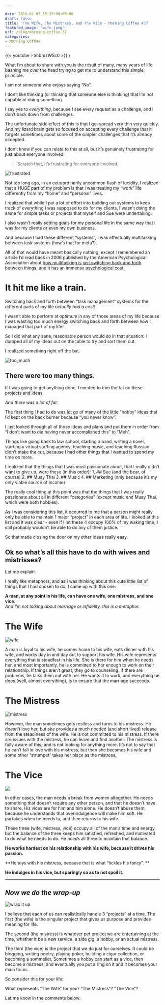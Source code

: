 ```yaml
---

date: 2019-01-07 15:15:00+00:00
draft: false
title: 'The Wife, The Mistress, and The Vice - Morning Coffee #37'
featured_image: 'wife.jpeg'
url: /blog/morning-coffee-37
categories:
- Morning Coffee
---
```


{{< youtube i-tmbmzWSc0 >}} \

What I’m about to share with you is the result of many, many years of life bashing me over the head trying to get me to understand this simple principle.

I am not someone who enjoys saying “No”.

I don’t like thinking (or thinking that someone else is thinking) that I’m not capable of doing something.

I say yes to _everything_, because I see every request as a challenge, and I don’t back down from challenges.

The unfortunate side effect of this is that I get spread very thin very quickly. And my lizard brain gets so focused on accepting every challenge that it forgets sometimes about some of the simpler challenges that it’s already accepted.

I don’t know if you can relate to this at all, but it’s genuinely frustrating for just about everyone involved.
    
>Scratch that, it’s frustrating for everyone involved.

   ![frustrated](https://media.giphy.com/media/54PaD9dWT0go/giphy.gif)

Not too long ago, in an extraordinarily uncommon flash of lucidity, I realized that a HUGE part of my problem is that I was treating my “work” life differently from my “home” and “personal” lives.

I realized that while I put a lot of effort into building out systems to keep track of everything I was supposed to do for my clients, I wasn’t doing the same for simple tasks or projects that myself and Sue were undertaking.

I also wasn’t really setting goals for my personal life in the same way that I was for my clients or even my own business.

And because I had these different “systems”, I was effectually multitasking between task systems (how’s that for meta?).

All of that would have meant basically nothing, except I remembered an article I’d read back in 2006 published by the American Psychological Association about [how multitasking is just switching back and forth between things, and it has an immense psychological cost.](https://www.apa.org/research/action/multitask.aspx)

# **It hit me like a train.**

Switching back and forth between “task management” systems for the different parts of my life _actually had a cost!_

I wasn’t able to perform at optimum in any of those areas of my life because I was wasting too much energy switching back and forth between how I managed that part of my life!

So I did what any sane, reasonable person would do in that situation: I dumped all of my ideas out on the table to try and sort them out.

I realized something right off the bat.


   ![too_much](https://media.giphy.com/media/26BGxRCoa34swjbH2/giphy.gif)


## **There were too many things.**

If I was going to get anything done, I needed to trim the fat on these projects and ideas.

_And there was a lot of fat._

The first thing I had to do was let go of many of the little “hobby” ideas that I’d kept on the back burner because “you never know”.

I just looked through all of those ideas and plans and put them in order from “I don’t want to die having never accomplished this” to “Meh”.

Things like going back to law school, starting a band, writing a novel, starting a virtual staffing agency, teaching music, and teaching Russian didn’t make the cut, because I had other things that I wanted to spend my time on more.

I realized that the things that I was most passionate about, that I really didn’t want to give up, were these (in this order):  1. ## Sue (and the bear, of course)  2. ## Muay Thai  3. ## Music  4. ## Marketing (only because it’s my only viable source of income)

The really cool thing at this point was that the things that I was really passionate about all in different “categories” (except music and Muay Thai, which were both hobbies).

As I was considering this list, it occurred to me that a person might really only be able to maintain 1 major “project” in each area of life. I looked at this list and it was clear - even if I let these 4 occupy 100% of my waking time, I still probably wouldn’t be able to do any of them justice.

So that made closing the door on my other ideas really easy.

## **Ok so what’s all this have to do with wives and mistrisses?**

Let me explain:

I really like metaphors, and as I was thinking about this cute little list of things that I had chosen to do, I came up with this one:

**A man, at any point in his life, can have one wife, one mistress, and one vice.**  
_And I’m not talking about marriage or infidelity, this is a metaphor._



# The Wife

   ![wife](/images/blog/wife.jpeg)

A man is loyal to his wife, he comes home to his wife, eats dinner with his wife, and works day in and day out to support his wife. His wife represents everything that is steadfast in his life. She is there for him when he needs her, and most importantly, he is committed to her enough to work on their relationship. If things aren’t great, they go to counseling. If there are problems, he talks them out with her. He wants it to work, and everything he does (well, almost everything), is to ensure that the marriage succeeds.
  

# The Mistress

   ![mistress](/images/blog/mistress.jpeg) 

However, the man sometimes gets restless and turns to his mistress. He doesn’t love her, but she provides a much needed (and short lived) release from the steadiness of the wife. He is not committed to his mistress. If there are issues with the mistress, he can leave and find another. The mistress is fully aware of this, and is not looking for anything more. It’s not to say that he can’t fall in love with his mistress, but then she becomes his wife and some other “strumpet” takes her place as the mistress.

 

# The Vice

   ![](/images/blog/vice.jpeg)

In other cases, the man needs a break from women altogether. He needs something that doesn’t require any other person, and that he doesn’t have to share. His vices are for him and him alone. He doesn’t abuse them, because he understands that overindulgence will make him soft. He partakes when he needs to, and then returns to his wife.



These three (wife, mistress, vice) occupy all of the man’s time and energy, but the balance of the three keeps him satisfied, refreshed, and motivated to do what he needs to do. He _needs_ all three to maintain that balance.

**He works hardest on his relationship with his wife, because it drives his passion.**

**He toys with his mistress, because that is what “tickles his fancy”. **

**He indulges in his vice, but sparingly so as to not spoil it.**

* * *

## _Now we do the wrap-up_


  
   ![wrap it up](https://media.giphy.com/media/l41lUYsrdGwRowfss/giphy.gif)




I believe that each of us can realistically handle 3 “projects” at a time. The first (the wife) is the singular project that gives us purpose and provides meaning for life.

The second (the mistress) is whatever pet project we are entertaining at the time, whether it be a new service, a side gig, a hobby, or an actual mistress.

The third (the vice) is the project that we do just for ourselves. It could be blogging, writing poetry, playing poker, building a cigar collection, or becoming a sommelier. Sometimes a hobby can start as a vice, then become a mistress, and eventually you put a ring on it and it becomes your main focus.

So consider this for your life:

What represents “The Wife” for you? “The Mistress”? “The Vice”?

Let me know in the comments below:

